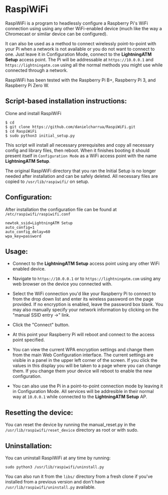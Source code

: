 # RaspiWiFi

RaspiWiFi is a program to headlessly configure a Raspberry Pi's WiFi connection using using any other WiFi-enabled device (much like the way a Chromecast or similar device can be configured).

It can also be used as a method to connect wirelessly point-to-point with your Pi when a network is not available or you do not want to connect to one. Just leave it in Configuration Mode, connect to the **LightningATM Setup** access point. The Pi will be addressable at `https://10.0.0.1` and `https://lightningatm.com` using all the normal methods you might use while connected through a network.

RaspiWiFi has been tested with the Raspberry Pi B+, Raspberry Pi 3, and Raspberry Pi Zero W.

## Script-based installation instructions:

Clone and install RaspiWiFi
```
$ cd
$ git clone https://github.com/danielcharrua/RaspiWiFi.git
$ cd RaspiWiFi
$ sudo python3 initial_setup.py
```

This script will install all necessary prerequisites and copy all necessary config and library files, then reboot. When it finishes booting it should present itself in `Configuration Mode` as a WiFi access point with the name **LightningATM Setup**.

The original RaspiWiFi directory that you ran the Initial Setup is no longer needed after installation and can be safely deleted. All necessary files are copied to `/usr/lib/raspiwifi/` on setup.

## Configuration:

After installation the configuration file can be found at `/etc/raspiwifi/raspiwifi.conf`

```
newtok_ssid=LightningATM Setup
auto_config=1
auto_config_delay=60
wpa_key=password
```

## Usage:

- Connect to the **LightningATM Setup** access point using any other WiFi enabled device.

- Navigate to `https://10.0.0.1` or to `https://lightningatm.com` using any web browser on the device you connected with.

- Select the WiFi connection you'd like your Raspberry Pi to connect to from the drop down list and enter its wireless password on the page provided. If no encryption is enabled, leave the password box blank. You may also manually specify your network information by clicking on the "manual SSID entry ->" link.

- Click the "Connect" button.

- At this point your Raspberry Pi will reboot and connect to the access point specified.

- You can view the current WPA encryption settings and change them from the main Web Configuration interface. The current settings are visible in a panel in the upper left corner of the screen. If you click the values in this display you will be taken to a page where you can change them. If you change them your device will reboot to enable the new configuration. 

- You can also use the Pi in a point-to-point connection mode by leaving it in Configuration Mode. All services will be addresible in their normal way at `10.0.0.1` while connected to the **LightningATM Setup** AP.


## Resetting the device:

You can reset the device by running the manual_reset.py in the `/usr/lib/raspiwifi/reset_device` directory as root or with sudo.


## Uninstallation:

You can uninstall RaspiWiFi at any time by running:
   
```sudo python3 /usr/lib/raspiwifi/uninstall.py```

You can also run it from the `libs/` directory from a fresh clone if you've installed from a previous version and don't have `/usr/lib/raspiwifi/uninstall.py` available.